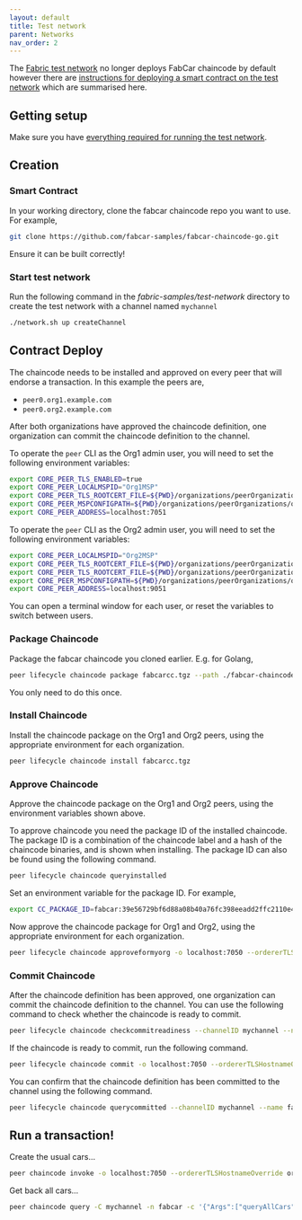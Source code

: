 ```yaml
---
layout: default
title: Test network
parent: Networks
nav_order: 2
---
```


The [Fabric test network](https://hyperledger-fabric.readthedocs.io/en/v2.2.1/test_network.html) no longer deploys FabCar chaincode by default however there are [instructions for deploying a smart contract on the test network](https://hyperledger-fabric.readthedocs.io/en/v2.2.1/deploy_chaincode.html) which are summarised here.

## Getting setup

Make sure you have [everything required for running the test network](https://hyperledger-fabric.readthedocs.io/en/v2.2.1/test_network.html#before-you-begin).

## Creation

### Smart Contract

In your working directory, clone the fabcar chaincode repo you want to use. For example,

```bash
git clone https://github.com/fabcar-samples/fabcar-chaincode-go.git
```

Ensure it can be built correctly!

### Start test network

Run the following command in the _fabric-samples/test-network_ directory to create the test network with a channel named `mychannel`

```bash
./network.sh up createChannel
```

## Contract Deploy

The chaincode needs to be installed and approved on every peer that will endorse a transaction. In this example the peers are,

- `peer0.org1.example.com`
- `peer0.org2.example.com`

After both organizations have approved the chaincode definition, one organization can commit the chaincode definition to the channel.

To operate the `peer` CLI as the Org1 admin user, you will need to set the following environment variables:

```bash
export CORE_PEER_TLS_ENABLED=true
export CORE_PEER_LOCALMSPID="Org1MSP"
export CORE_PEER_TLS_ROOTCERT_FILE=${PWD}/organizations/peerOrganizations/org1.example.com/peers/peer0.org1.example.com/tls/ca.crt
export CORE_PEER_MSPCONFIGPATH=${PWD}/organizations/peerOrganizations/org1.example.com/users/Admin@org1.example.com/msp
export CORE_PEER_ADDRESS=localhost:7051
```

To operate the `peer` CLI as the Org2 admin user, you will need to set the following environment variables:

```bash
export CORE_PEER_LOCALMSPID="Org2MSP"
export CORE_PEER_TLS_ROOTCERT_FILE=${PWD}/organizations/peerOrganizations/org2.example.com/peers/peer0.org2.example.com/tls/ca.crt
export CORE_PEER_TLS_ROOTCERT_FILE=${PWD}/organizations/peerOrganizations/org2.example.com/peers/peer0.org2.example.com/tls/ca.crt
export CORE_PEER_MSPCONFIGPATH=${PWD}/organizations/peerOrganizations/org2.example.com/users/Admin@org2.example.com/msp
export CORE_PEER_ADDRESS=localhost:9051
```

You can open a terminal window for each user, or reset the variables to switch between users.

### Package Chaincode

Package the fabcar chaincode you cloned earlier. E.g. for Golang,

```bash
peer lifecycle chaincode package fabcarcc.tgz --path ./fabcar-chaincode-go --lang golang --label fabcar
```

You only need to do this once.

### Install Chaincode

Install the chaincode package on the Org1 and Org2 peers, using the appropriate environment for each organization.

```bash
peer lifecycle chaincode install fabcarcc.tgz
```

### Approve Chaincode

Approve the chaincode package on the Org1 and Org2 peers, using the environment variables shown above.

To approve chaincode you need the package ID of the installed chaincode. The package ID is a combination of the chaincode label and a hash of the chaincode binaries, and is shown when installing.
The package ID can also be found using the following command.

```bash
peer lifecycle chaincode queryinstalled
```

Set an environment variable for the package ID. For example,

```bash
export CC_PACKAGE_ID=fabcar:39e56729bf6d88a08b40a76fc398eeadd2ffc2110e45b8e59576eed0b8bd4932
```

Now approve the chaincode package for Org1 and Org2, using the appropriate environment for each organization.

```bash
peer lifecycle chaincode approveformyorg -o localhost:7050 --ordererTLSHostnameOverride orderer.example.com --channelID mychannel --name fabcar --version 1 --package-id $CC_PACKAGE_ID --sequence 1 --tls --cafile ${PWD}/organizations/ordererOrganizations/example.com/orderers/orderer.example.com/msp/tlscacerts/tlsca.example.com-cert.pem
```

### Commit Chaincode

After the chaincode definition has been approved, one organization can commit the chaincode definition to the channel. You can use the following command to check whether the chaincode is ready to commit.

```bash
peer lifecycle chaincode checkcommitreadiness --channelID mychannel --name fabcar --version 1 --sequence 1 --tls --cafile ${PWD}/organizations/ordererOrganizations/example.com/orderers/orderer.example.com/msp/tlscacerts/tlsca.example.com-cert.pem --output json
```

If the chaincode is ready to commit, run the following command.

```bash
peer lifecycle chaincode commit -o localhost:7050 --ordererTLSHostnameOverride orderer.example.com --channelID mychannel --name fabcar --version 1 --sequence 1 --tls --cafile ${PWD}/organizations/ordererOrganizations/example.com/orderers/orderer.example.com/msp/tlscacerts/tlsca.example.com-cert.pem --peerAddresses localhost:7051 --tlsRootCertFiles ${PWD}/organizations/peerOrganizations/org1.example.com/peers/peer0.org1.example.com/tls/ca.crt --peerAddresses localhost:9051 --tlsRootCertFiles ${PWD}/organizations/peerOrganizations/org2.example.com/peers/peer0.org2.example.com/tls/ca.crt
```

You can confirm that the chaincode definition has been committed to the channel using the following command.

```bash
peer lifecycle chaincode querycommitted --channelID mychannel --name fabcar --cafile ${PWD}/organizations/ordererOrganizations/example.com/orderers/orderer.example.com/msp/tlscacerts/tlsca.example.com-cert.pem
```

## Run a transaction!

Create the usual cars...

```bash
peer chaincode invoke -o localhost:7050 --ordererTLSHostnameOverride orderer.example.com --tls --cafile ${PWD}/organizations/ordererOrganizations/example.com/orderers/orderer.example.com/msp/tlscacerts/tlsca.example.com-cert.pem -C mychannel -n fabcar --peerAddresses localhost:7051 --tlsRootCertFiles ${PWD}/organizations/peerOrganizations/org1.example.com/peers/peer0.org1.example.com/tls/ca.crt --peerAddresses localhost:9051 --tlsRootCertFiles ${PWD}/organizations/peerOrganizations/org2.example.com/peers/peer0.org2.example.com/tls/ca.crt -c '{"function":"initLedger","Args":[]}'
```

Get back all cars...

```bash
peer chaincode query -C mychannel -n fabcar -c '{"Args":["queryAllCars"]}'
```
